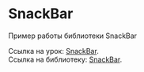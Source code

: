 # SnackBar

Пример работы библиотеки SnackBar

Ссылка на урок: <a href="http://java-help.ru/android-snackbar/">SnackBar</a>.</br>
Ссылка на библиотеку: <a href="https://github.com/MrEngineer13/SnackBar">SnackBar</a>.

